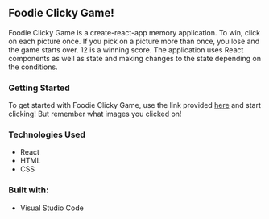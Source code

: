 
## Foodie Clicky Game!

Foodie Clicky Game is a create-react-app memory application. To win, click on each picture once. If you pick on a picture more than once, you lose and the game starts over. 12 is a winning score. The application uses React components as well as state and making changes to the state depending on the conditions.

### Getting Started

To get started with Foodie Clicky Game, use the link provided [here](https://aeffiong.github.io/food-clicky) and start clicking! But remember what images you clicked on!

### Technologies Used

* React
* HTML
* CSS 

### Built with:

* Visual Studio Code